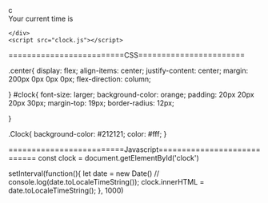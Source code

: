 <!DOCTYPE html>
<html lang="en">
<head>
    <meta charset="UTF-8">
    <meta name="viewport" content="width=device-width, initial-scale=1.0">
    <title>Digital Clock</title>
    <link rel="stylesheet" href="clock.css">
</head>
<body class="Clock">
    c
    <div class="center">
    <div id ="banner"><span> Your current time is </span></div>
    <div id="clock"></div>
    

    </div>
    <script src="clock.js"></script>
</body>
</html>






=========================CSS=======================

.center{
    display: flex;
    align-items: center;
    justify-content: center;
    margin: 200px 0px 0px 0px;
    flex-direction: column;

}
#clock{
    font-size: larger;
    background-color: orange;
    padding: 20px 20px 20px 30px;
    margin-top: 19px;
    border-radius: 12px;

}

.Clock{
    background-color: #212121;
    color: #fff;
}

=========================Javascript============================
const clock = document.getElementById('clock')


setInterval(function(){
    let date = new Date()
     // console.log(date.toLocaleTimeString());
     clock.innerHTML = date.toLocaleTimeString();
}, 1000)

